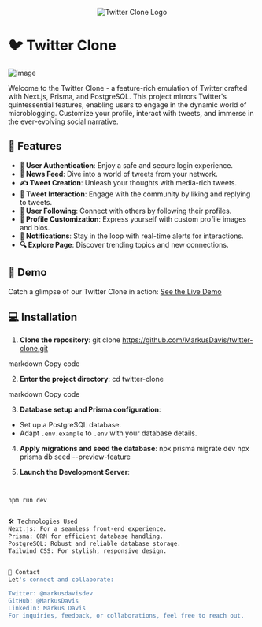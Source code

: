 <p align="center">
  <img src="https://logo.com/image-cdn/images/kts928pd/production/08207a1a4c3383abed17d2995786c44959ceaa91-1140x620.png?w=1080&q=72" alt="Twitter Clone Logo">
</p>

# 🐦 Twitter Clone
![image](https://github.com/MarkusDavis/twitter-clone/assets/demo-image.png)

Welcome to the Twitter Clone - a feature-rich emulation of Twitter crafted with Next.js, Prisma, and PostgreSQL. This project mirrors Twitter's quintessential features, enabling users to engage in the dynamic world of microblogging. Customize your profile, interact with tweets, and immerse in the ever-evolving social narrative.

## 🌟 Features

- **🔐 User Authentication**: Enjoy a safe and secure login experience.
- **📰 News Feed**: Dive into a world of tweets from your network.
- **✍️ Tweet Creation**: Unleash your thoughts with media-rich tweets.
- **💬 Tweet Interaction**: Engage with the community by liking and replying to tweets.
- **🔗 User Following**: Connect with others by following their profiles.
- **🎨 Profile Customization**: Express yourself with custom profile images and bios.
- **🔔 Notifications**: Stay in the loop with real-time alerts for interactions.
- **🔍 Explore Page**: Discover trending topics and new connections.

## 🎥 Demo

Catch a glimpse of our Twitter Clone in action: [See the Live Demo](https://twitter-clone-demo-link.com)

## 💻 Installation

1. **Clone the repository**:
git clone https://github.com/MarkusDavis/twitter-clone.git

markdown
Copy code

2. **Enter the project directory**:
cd twitter-clone

markdown
Copy code

3. **Database setup and Prisma configuration**:
- Set up a PostgreSQL database.
- Adapt `.env.example` to `.env` with your database details.

4. **Apply migrations and seed the database**:
npx prisma migrate dev
npx prisma db seed --preview-feature


5. **Launch the Development Server**:
```bash


npm run dev


🛠 Technologies Used
Next.js: For a seamless front-end experience.
Prisma: ORM for efficient database handling.
PostgreSQL: Robust and reliable database storage.
Tailwind CSS: For stylish, responsive design.


🤝 Contact
Let's connect and collaborate:

Twitter: @markusdavisdev
GitHub: @MarkusDavis
LinkedIn: Markus Davis
For inquiries, feedback, or collaborations, feel free to reach out.

